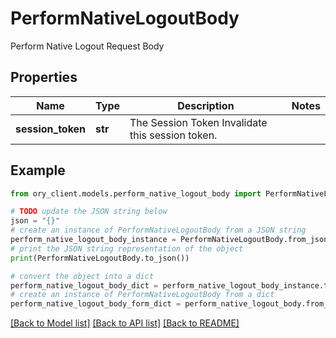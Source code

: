 # PerformNativeLogoutBody

Perform Native Logout Request Body

## Properties

Name | Type | Description | Notes
------------ | ------------- | ------------- | -------------
**session_token** | **str** | The Session Token  Invalidate this session token. | 

## Example

```python
from ory_client.models.perform_native_logout_body import PerformNativeLogoutBody

# TODO update the JSON string below
json = "{}"
# create an instance of PerformNativeLogoutBody from a JSON string
perform_native_logout_body_instance = PerformNativeLogoutBody.from_json(json)
# print the JSON string representation of the object
print(PerformNativeLogoutBody.to_json())

# convert the object into a dict
perform_native_logout_body_dict = perform_native_logout_body_instance.to_dict()
# create an instance of PerformNativeLogoutBody from a dict
perform_native_logout_body_form_dict = perform_native_logout_body.from_dict(perform_native_logout_body_dict)
```
[[Back to Model list]](../README.md#documentation-for-models) [[Back to API list]](../README.md#documentation-for-api-endpoints) [[Back to README]](../README.md)


